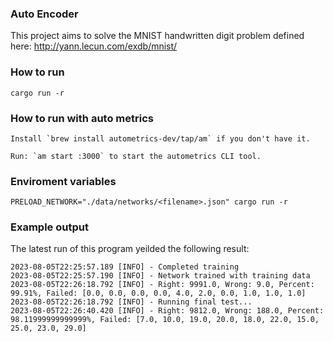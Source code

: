### Auto Encoder

This project aims to solve the MNIST handwritten digit problem defined here: http://yann.lecun.com/exdb/mnist/

### How to run

```
cargo run -r
```

### How to run with auto metrics

```
Install `brew install autometrics-dev/tap/am` if you don't have it.

Run: `am start :3000` to start the autometrics CLI tool.
```

### Enviroment variables

```
PRELOAD_NETWORK="./data/networks/<filename>.json" cargo run -r
```

### Example output

The latest run of this program yeilded the following result:

```
2023-08-05T22:25:57.189 [INFO] - Completed training
2023-08-05T22:25:57.190 [INFO] - Network trained with training data
2023-08-05T22:26:18.792 [INFO] - Right: 9991.0, Wrong: 9.0, Percent: 99.91%, Failed: [0.0, 0.0, 0.0, 0.0, 4.0, 2.0, 0.0, 1.0, 1.0, 1.0]
2023-08-05T22:26:18.792 [INFO] - Running final test...
2023-08-05T22:26:40.420 [INFO] - Right: 9812.0, Wrong: 188.0, Percent: 98.11999999999999%, Failed: [7.0, 10.0, 19.0, 20.0, 18.0, 22.0, 15.0, 25.0, 23.0, 29.0]
```

